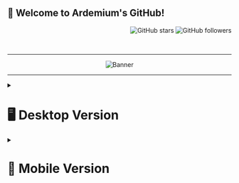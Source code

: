   ## 👋 Welcome to Ardemium's GitHub!

<p align="right">
  <img src="https://img.shields.io/github/stars/ardemium?affiliations=OWNER&style=social" alt="GitHub stars"/>
  <img src="https://img.shields.io/github/followers/ardemium?style=social" alt="GitHub followers"/>
</p>

<br>

---

<div align="center">

<img src="https://github.com/Ardemium/Ardemium/blob/main/resources/GitBanner.gif" alt="Banner"/>

</div>

---

 <details>
  <summary><h1>🖥️ Desktop Version</h1></summary>

  <pre>
     ___      .______       _______   _______ .___  ___.  __   __    __  .___  ___. 
    /   \     |   _  \     |       \ |   ____||   \/   | |  | |  |  |  | |   \/   | 
   /  ^  \    |  |_)  |    |  .--.  ||  |__   |  \  /  | |  | |  |  |  | |  \  /  | 
  /  /_\  \   |      /     |  |  |  ||   __|  |  |\/|  | |  | |  |  |  | |  |\/|  | 
 /  _____  \  |  |\  \----.|  '--'  ||  |____ |  |  |  | |  | |  `--'  | |  |  |  | 
/__/     \__\ | _| `._____||_______/ |_______||__|  |__| |__|  \______/  |__|  |__| 
</pre>

  ## 📜 Software Engineer | Problem Solver | Innovator
  
<table align="center">
  <tr>
    <td valign="top" width="50%">

Hello! I am Ardemium, a software engineer with a passion for problem-solving and continuous learning. I thrive on innovation and strive to contribute to the success of a dynamic and progressive organization. 

Feel free to connect with me:
- [Email](mailto:contact@ardemium.nl)

    </td>
    <td valign="top" width="50%">

<img src="https://github-readme-streak-stats.herokuapp.com/?user=ardemium&theme=tokyonight" alt="GitHub streak"/>

  </tr>
</table>

<br>

---

## 🎓 Education

<table align="center">
  <tr>
    
📚 **Bachelor's degree, Information & Communication Technology** 
The Hague University of Applied Sciences (August 2021 - July 2025)

 </tr>
</table>



<br>

---

## 🎯 Projects

<table align="center">
  <tr>
    <td valign="top" width="33%">

**Current Projects**

![Under Construction](https://img.shields.io/badge/Status-Under%20Construction-yellow)
[![Readme Card](https://github-readme-stats.vercel.app/api/pin/?username=ardemium&repo=DesignPatterns&theme=tokyonight)](https://github.com/ardemium/DesignPatterns)

</td>
    <td valign="top" width="33%">

**Past Projects**

[![Readme Card](https://github-readme-stats.vercel.app/api/pin/?username=ardemium&repo=ardemium&theme=tokyonight)](https://github.com/ardemium/ardemium)

</td>

</td>
    <td valign="top" width="33%">

**Future Projects**

- C# course
- SOLID course
- OOP course

</td>

  </tr>
</table>

<br>

---

## 🌱 What I'm learning right now

<table>
  <tr>
    <td>
      <ul>
        <li>Programming Languages: Java, C#, Python, and JavaScript</li>
        <li>Tools: Figma, MS Office, Docker, Github, GIT, and Power BI</li>
        <li>Testing: JUnit, xUnit, Moq, Specflow, and Cypress</li>
        <li>Databases: MySQL, MSSQL, SQLite</li>
        <li>Other: Cloudflare, NGINX, SQL</li>
        <li>Frameworks: JavaFX, .NET, React</li>
      </ul>
    </td>
    <td>
      <img src="https://github.com/Ardemium/Ardemium/blob/main/resources/GitBrain.gif" alt="Brain"/>
    </td>
  </tr>
</table>

<br>

---

## 🤝 Let's Collaborate & Learn Together
    
**I’m looking to collaborate on:** 
- Open-source projects related to machine learning and data science.
- Social impact projects leveraging technology.

**I’m looking for help with:** 
- Understanding the practical applications of machine learning algorithms in real-world scenarios.
- Getting started with contributing to open-source projects.

<br>

---

## 💻 My Technical Skills

<table align="center">
  <tr>
    <td align="center"><img src="https://img.shields.io/badge/Java-ED8B00?style=for-the-badge&logo=java&logoColor=white" /></td>
    <td align="center"><img src="https://img.shields.io/badge/C%23-239120?style=for-the-badge&logo=c-sharp&logoColor=white" /></td>
    <td align="center"><img src="https://img.shields.io/badge/Python-3776AB?style=for-the-badge&logo=python&logoColor=white" /></td>
    <td align="center"><img src="https://img.shields.io/badge/JavaScript-F7DF1E?style=for-the-badge&logo=javascript&logoColor=black" /></td>
    <td align="center"><img src="https://img.shields.io/badge/Figma-F24E1E?style=for-the-badge&logo=figma&logoColor=white" /></td>
    <td align="center"><img src="https://img.shields.io/badge/MS%20Office-D83B01?style=for-the-badge&logo=microsoft-office&logoColor=white" /></td>
  </tr>
  <tr>
    <td align="center"><img src="https://img.shields.io/badge/Docker-2496ED?style=for-the-badge&logo=docker&logoColor=white" /></td>
    <td align="center"><img src="https://img.shields.io/badge/GitHub-181717?style=for-the-badge&logo=github&logoColor=white" /></td>
    <td align="center"><img src="https://img.shields.io/badge/GIT-F05032?style=for-the-badge&logo=git&logoColor=white" /></td>
    <td align="center"><img src="https://img.shields.io/badge/Power%20BI-F2C811?style=for-the-badge&logo=power-bi&logoColor=black" /></td>
    <td align="center"><img src="https://img.shields.io/badge/MySQL-4479A1?style=for-the-badge&logo=mysql&logoColor=white" /></td>
    <td align="center"><img src="https://img.shields.io/badge/MSSQL-CC2927?style=for-the-badge&logo=microsoft-sql-server&logoColor=white" /></td>
  </tr>
  <tr>
    <td align="center"><img src="https://img.shields.io/badge/SQLite-003B57?style=for-the-badge&logo=sqlite&logoColor=white" /></td>
    <td align="center"><img src="https://img.shields.io/badge/Cloudflare-F38020?style=for-the-badge&logo=cloudflare&logoColor=white" /></td>
    <td align="center"><img src="https://img.shields.io/badge/NGINX-009639?style=for-the-badge&logo=nginx&logoColor=white" /></td>
    <td align="center"><img src="https://img.shields.io/badge/JavaFX-8A2BE2?style=for-the-badge&logo=java&logoColor=white" /></td>
    <td align="center"><img src="https://img.shields.io/badge/.NET-512BD4?style=for-the-badge&logo=.net&logoColor=white" /></td>
    <td align="center"><img src="https://img.shields.io/badge/React-61DAFB?style=for-the-badge&logo=react&logoColor=black" /></td>
  </tr>
</table>

<br>

---

## 🌍 Language Proficiency

<table align="center">
  <tr>
    <td valign="top" width="50%">

- Russian (Native)
- English (Professional Working Proficiency)
- Dutch (Native)

    </td>
    <td valign="top" width="50%">

<img src="https://github-readme-stats.vercel.app/api/top-langs/?username=ardemium&layout=compact&theme=tokyonight" alt="Top languages"/>

  </tr>
</table>

<br>

---

## 📜 Certifications

<table align="center">
  <tr>
    <td valign="top" width="50%">

- Introduction to Digital Accessibility
- Technical Support Fundamentals

    </td>
    <td valign="top" width="50%">

<img src="https://github-readme-stats.vercel.app/api?username=ardemium&show_icons=true&theme=radical" alt="GitHub stats"/>

  </tr>
</table>

<br>

---

## 💬 Let's Connect

- I would love to share my journey in software engineering.
- Ask me about my projects and the challenges I faced while working on them.

<br>

---

## ⚡ Fun fact

I'm a huge fan of logic puzzles and strategy board games!

</details>

<details>
  <summary><h1>📱 Mobile Version</h1></summary>

  <pre>
     ___       _______ 
    /   \     |       \ 
   /  ^  \    |  .--.  |
  /  /_\  \   |  |  |  |
 /  _____  \  |  '--'  |
/__/     \__\ |_______/
</pre>

  ## 📜 Ardemium: Software Engineer | Problem Solver | Innovator

### Introduction
Hello! I am Ardemium, a software engineer with a passion for problem-solving and continuous learning. I thrive on innovation and strive to contribute to the success of a dynamic and progressive organization. 

Feel free to connect with me:
- [Email](mailto:contact@ardemium.nl)

![GitHub streak](https://github-readme-streak-stats.herokuapp.com/?user=ardemium&theme=tokyonight)

---

## 🎓 Education

📚 **Bachelor's degree, Information & Communication Technology** 
The Hague University of Applied Sciences (August 2021 - July 2025)

---

## 🎯 Projects

**Current Projects**

![Under Construction](https://img.shields.io/badge/Status-Under%20Construction-yellow)

**Past Projects**

[![Readme Card](https://github-readme-stats.vercel.app/api/pin/?username=ardemium&repo=CI_CD_Template&theme=tokyonight)](https://github.com/ardemium/CI_CD_Template)

**Future Projects**

- Generic Webcrawler
- Template for authentication and authorization

---

## 🌱 What I'm learning right now

<table>
  <tr>
    <td>
      <ul>
        <li>Programming Languages: Java, C#, Python, and JavaScript</li>
        <li>Tools: Figma, MS Office, Docker, Github, GIT, and Power BI</li>
        <li>Testing: JUnit, xUnit, Moq, Specflow, and Cypress</li>
        <li>Databases: MySQL, MSSQL, SQLite</li>
        <li>Other: Cloudflare, NGINX, SQL</li>
        <li>Frameworks: JavaFX, .NET, React</li>
      </ul>
    </td>
  </tr>
    <tr>
    <td>
      <img src="https://github.com/Ardemium/Ardemium/blob/main/resources/GitBrain.gif" alt="Brain"/>
    </td>
  </tr>
</table>

---

## 🤝 Let's Collaborate & Learn Together

**I’m looking to collaborate on:** 
- Open-source projects related to machine learning and data science.
- Social impact projects leveraging technology.

**I’m looking for help with:** 
- Understanding the practical applications of machine learning algorithms in real-world scenarios.
- Getting started with contributing to open-source projects.

---

## 💻 My Technical Skills

<table align="center">
  <tr>
    <td align="center"><img src="https://img.shields.io/badge/Java-ED8B00?style=for-the-badge&logo=java&logoColor=white" /></td>
    <td align="center"><img src="https://img.shields.io/badge/C%23-239120?style=for-the-badge&logo=c-sharp&logoColor=white" /></td>
    <td align="center"><img src="https://img.shields.io/badge/Python-3776AB?style=for-the-badge&logo=python&logoColor=white" /></td>
  </tr>
  <tr>
    <td align="center"><img src="https://img.shields.io/badge/JavaScript-F7DF1E?style=for-the-badge&logo=javascript&logoColor=black" /></td>
    <td align="center"><img src="https://img.shields.io/badge/Figma-F24E1E?style=for-the-badge&logo=figma&logoColor=white" /></td>
    <td align="center"><img src="https://img.shields.io/badge/MS%20Office-D83B01?style=for-the-badge&logo=microsoft-office&logoColor=white" /></td>
  </tr>
  <tr>
    <td align="center"><img src="https://img.shields.io/badge/Docker-2496ED?style=for-the-badge&logo=docker&logoColor=white" /></td>
    <td align="center"><img src="https://img.shields.io/badge/GitHub-181717?style=for-the-badge&logo=github&logoColor=white" /></td>
    <td align="center"><img src="https://img.shields.io/badge/GIT-F05032?style=for-the-badge&logo=git&logoColor=white" /></td>
    
  </tr>
  <tr>
    <td align="center"><img src="https://img.shields.io/badge/Power%20BI-F2C811?style=for-the-badge&logo=power-bi&logoColor=black" /></td>
    <td align="center"><img src="https://img.shields.io/badge/MySQL-4479A1?style=for-the-badge&logo=mysql&logoColor=white" /></td>
    <td align="center"><img src="https://img.shields.io/badge/MSSQL-CC2927?style=for-the-badge&logo=microsoft-sql-server&logoColor=white" /></td>
  </tr>
  <tr>
    <td align="center"><img src="https://img.shields.io/badge/SQLite-003B57?style=for-the-badge&logo=sqlite&logoColor=white" /></td>
    <td align="center"><img src="https://img.shields.io/badge/Cloudflare-F38020?style=for-the-badge&logo=cloudflare&logoColor=white" /></td>
    <td align="center"><img src="https://img.shields.io/badge/NGINX-009639?style=for-the-badge&logo=nginx&logoColor=white" /></td>
  </tr>
  <tr>
    <td align="center"><img src="https://img.shields.io/badge/JavaFX-8A2BE2?style=for-the-badge&logo=java&logoColor=white" /></td>
    <td align="center"><img src="https://img.shields.io/badge/.NET-512BD4?style=for-the-badge&logo=.net&logoColor=white" /></td>
    <td align="center"><img src="https://img.shields.io/badge/React-61DAFB?style=for-the-badge&logo=react&logoColor=black" /></td>
  </tr>
</table>

---

## 🌍 Language Proficiency

- Russian (Native)
- English (Professional Working Proficiency)
- Dutch (Native)

![Top languages](https://github-readme-stats.vercel.app/api/top-langs/?username=ardemium&layout=compact&theme=tokyonight)

---

## 📜 Certifications

- Introduction to Digital Accessibility
- Technical Support Fundamentals

![GitHub stats](https://github-readme-stats.vercel.app/api?username=ardemium&show_icons=true&theme=radical)

---

## 💬 Let's Connect

- I would love to share my journey in software engineering.
- Ask me about my projects and the challenges I faced while working on them.

---

## ⚡ Fun fact

I'm a huge fan of logic puzzles and strategy board games!

</details>

